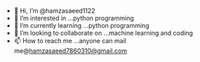 - 👋 Hi, I’m @hamzasaeed1122
- 👀 I’m interested in ...python programming
- 🌱 I’m currently learning ...python programming
- 💞️ I’m looking to collaborate on ...machine learning and coding
- 📫 How to reach me ...anyone can mail me@hamzasaeed7860310@gmail.com

<!---
hamzasaeed1122/hamzasaeed1122 is a ✨ special ✨ repository because its `README.md` (this file) appears on your GitHub profile.
You can click the Preview link to take a look at your changes.
--->
